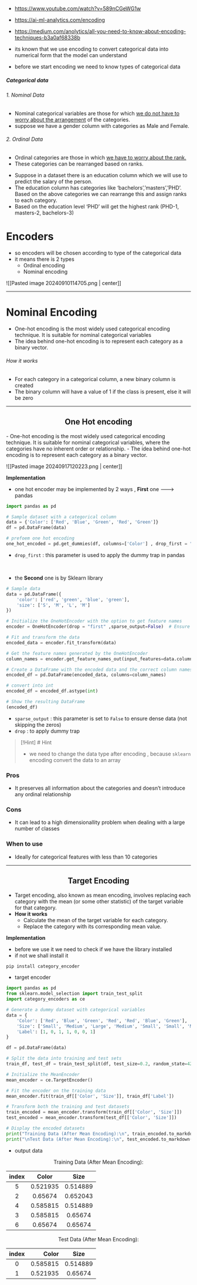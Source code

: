 - https://www.youtube.com/watch?v=589nCGeWG1w
- https://ai-ml-analytics.com/encoding 
- https://medium.com/anolytics/all-you-need-to-know-about-encoding-techniques-b3a0af68338b

- its known that we use encoding to convert categorical data into numerical form that the model can understand
- before we start encoding we need to know types of categorical data
##### Categorical data
###### 1. Nominal Data
- Nominal categorical variables are those for which <u>we do not have to worry about the arrangement</u> of the categories.
- suppose we have a gender column with categories as Male and Female.
###### 2. Ordinal Data
- Ordinal categories are those in which <u>we have to worry about the rank.</u> 
- These categories can be rearranged based on ranks.
* Suppose in a dataset there is an education column which we will use to predict the salary of the person. 
* The education column has categories like ‘bachelors’,’masters’,’PHD’. Based on the above categories we can rearrange this and assign ranks to each category. 
* Based on the education level ‘PHD’ will get the highest rank (PHD-1, masters-2, bachelors-3)

# Encoders
- so encoders will be chosen according to type of the categorical data 
- it means there is 2 types 
	- Ordinal encoding
	- Nominal encoding

![[Pasted image 20240910114705.png | center]]

---
# Nominal Encoding 
- One-hot encoding is the most widely used categorical encoding technique. It is suitable for nominal categorical variables
- The idea behind one-hot encoding is to represent each category as a binary vector.
###### How it works
- For each category in a categorical column, a new binary column is created
- The binary column will have a value of 1 if the class is present, else it will be zero
---
<h2 align = "center">  One Hot encoding </h2>
- One-hot encoding is the most widely used categorical encoding technique. It is suitable for nominal categorical variables, where the categories have no inherent order or relationship. 
- The idea behind one-hot encoding is to represent each category as a binary vector.

![[Pasted image 20240917120223.png | center]]
<br>

**Implementation**
- one hot encoder may be implemented by 2 ways , **First** one ---> pandas 

```python
import pandas as pd

# Sample dataset with a categorical column
data = {'Color': ['Red', 'Blue', 'Green', 'Red', 'Green']}
df = pd.DataFrame(data)

# prefoem one hot encoding
one_hot_encoded = pd.get_dummies(df, columns=['Color'] , drop_first = "True").astype(int)
```
- `drop_first` : this parameter is used to apply the dummy trap in pandas 

<br> 

- the **Second** one is by Sklearn library 
```python
# Sample data
data = pd.DataFrame({
    'color': ['red', 'green', 'blue', 'green'],
    'size': ['S', 'M', 'L', 'M']
})

# Initialize the OneHotEncoder with the option to get feature names
encoder = OneHotEncoder(drop = "first" ,sparse_output=False)  # Ensure output is dense, not sparse

# Fit and transform the data
encoded_data = encoder.fit_transform(data)

# Get the feature names generated by the OneHotEncoder
column_names = encoder.get_feature_names_out(input_features=data.columns)

# Create a DataFrame with the encoded data and the correct column names
encoded_df = pd.DataFrame(encoded_data, columns=column_names)

# convert into int
encoded_df = encoded_df.astype(int)

# Show the resulting DataFrame
(encoded_df)

```
- `sparse_output` : this parameter is set to `False` to ensure dense data (not skipping the zeros)
- `drop` : to apply dummy trap

>[!Hint] # Hint
> - we need to change the data type after encoding , because `sklearn` encoding convert the data to an array

### Pros
- It preserves all information about the categories and doesn’t introduce any ordinal relationship
### Cons
- It can lead to a high dimensionallity problem when dealing with a large number of classes
### When to use
- Ideally for categorical features with less than 10 categories

---
<h2 align = "center">  Target Encoding </h2>

- Target encoding, also known as mean encoding, involves replacing each category with the mean (or some other statistic) of the target variable for that category.
- **How it works** 
	- Calculate the mean of the target variable for each category.
	- Replace the category with its corresponding mean value.

**Implementation**
- before we use it we need to check if we have the library installed 
- if not we shall install it
```bash
pip install category_encoder 
```

- target encoder
```python
import pandas as pd
from sklearn.model_selection import train_test_split
import category_encoders as ce

# Generate a dummy dataset with categorical variables
data = {
    'Color': ['Red', 'Blue', 'Green', 'Red', 'Red', 'Blue', 'Green'],
    'Size': ['Small', 'Medium', 'Large', 'Medium', 'Small', 'Small', 'Medium'],
    'Label': [1, 0, 1, 1, 0, 0, 1]
}

df = pd.DataFrame(data)

# Split the data into training and test sets
train_df, test_df = train_test_split(df, test_size=0.2, random_state=42)

# Initialize the MeanEncoder
mean_encoder = ce.TargetEncoder()

# Fit the encoder on the training data
mean_encoder.fit(train_df[['Color', 'Size']], train_df['Label'])

# Transform both the training and test datasets
train_encoded = mean_encoder.transform(train_df[['Color', 'Size']])
test_encoded = mean_encoder.transform(test_df[['Color', 'Size']])

# Display the encoded datasets
print("Training Data (After Mean Encoding):\n", train_encoded.to_markdown())
print("\nTest Data (After Mean Encoding):\n", test_encoded.to_markdown())
```

- output data
<p align = "center">Training Data (After Mean Encoding):</p>

| index |  Color   |   Size   |
|:-----:|:--------:|:--------:|
|   5   | 0.521935 | 0.514889 |
|   2   | 0.65674  | 0.652043 |
|   4   | 0.585815 | 0.514889 |
|   3   | 0.585815 | 0.65674  |
|   6   | 0.65674  | 0.65674  |
<p align = "center">Test Data (After Mean Encoding):</p>

| index |    Color |   Size   |
|:-----:| --------:|:--------:|
|   0   | 0.585815 | 0.514889 |
|   1   | 0.521935 | 0.65674  |
